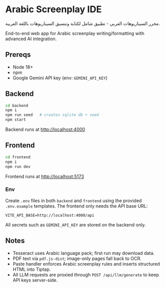# Arabic Screenplay IDE

محرر السيناريوهات العربي - تطبيق شامل لكتابة وتنسيق السيناريوهات باللغة العربية.

End-to-end web app for Arabic screenplay writing/formatting with advanced AI integration.

## Prereqs
- Node 18+
- npm
- Google Gemini API key (env: `GEMINI_API_KEY`)

## Backend
```bash
cd backend
npm i
npm run seed   # creates sqlite db + seed
npm start
```

Backend runs at [http://localhost:4000](http://localhost:4000)

## Frontend

```bash
cd frontend
npm i
npm run dev
```

Frontend runs at [http://localhost:5173](http://localhost:5173)

### Env

Create `.env` files in both `backend` and `frontend` using the provided `.env.example` templates. The frontend only needs the API base URL:

```
VITE_API_BASE=http://localhost:4000/api
```

All secrets such as `GEMINI_API_KEY` are stored on the backend only.

## Notes

* Tesseract uses Arabic language pack; first run may download data.
* PDF text via `pdf.js-dist`; image-only pages fall back to OCR.
* Paste handler enforces Arabic screenplay rules and inserts structured HTML into Tiptap.
* All LLM requests are proxied through `POST /api/llm/generate` to keep API keys server-side.